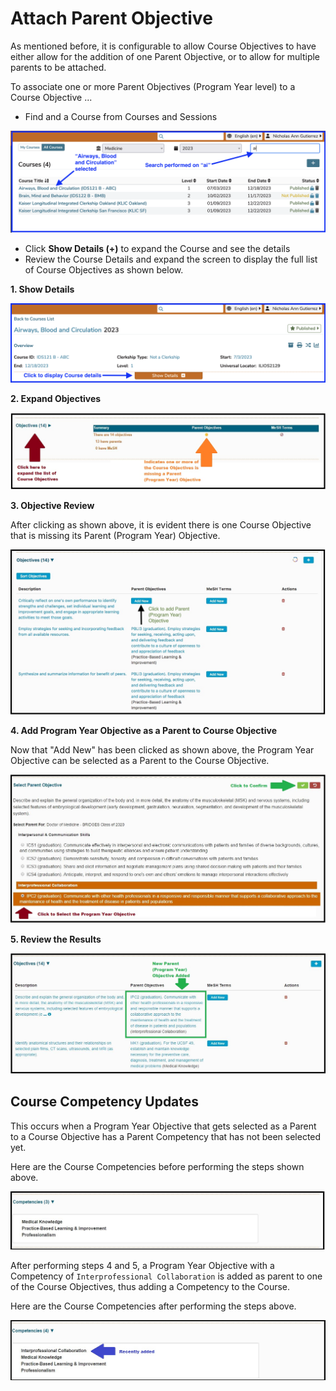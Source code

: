 # Attach Parent Objective

As mentioned before, it is configurable to allow Course Objectives to have either allow for the addition of one Parent Objective, or to allow for multiple parents to be attached.

To associate one or more Parent Objectives (Program Year level) to a Course Objective ...

* Find and a Course from Courses and Sessions

![Select Course](../../images/course_objectives/select_course.png)

* Click **Show Details (+)** to expand the Course and see the details
* Review the Course Details and expand the screen to display the full list of Course Objectives as shown below.

**1. Show Details**

![Show Details](../../images/course_objectives/show_details_full_view.png)

**2. Expand Objectives**

![Expand Objectives](../../images/course_objectives/add_course_parent_obj2.jpg)

**3. Objective Review**

After clicking as shown above, it is evident there is one Course Objective that is missing its Parent (Program Year) Objective.

![Objective Review](../../images/course_objectives/add_course_parent_obj3.jpg)

**4. Add Program Year Objective as a Parent to Course Objective**

Now that "Add New" has been clicked as shown above, the Program Year Objective can be selected as a Parent to the Course Objective.

![Add Program Year Objective](../../images/course_objectives/add_course_parent_obj4.jpg)

**5. Review the Results**

![Review the Results](../../images/course_objectives/add_course_parent_obj5.jpg)

## Course Competency Updates

This occurs when a Program Year Objective that gets selected as a Parent to a Course Objective has a Parent Competency that has not been selected yet.

Here are the Course Competencies before performing the steps shown above.

![Course Competencies (before)](../../images/course_objectives/course_competencies_pre.jpg)

After performing steps 4 and 5, a Program Year Objective with a Competency of `Interprofessional Collaboration` is added as parent to one of the Course Objectives, thus adding a Competency to the Course.

Here are the Course Competencies after performing the steps above.

![Course Competencies (after)](../../images/course_objectives/course_competencies_post.jpg)
